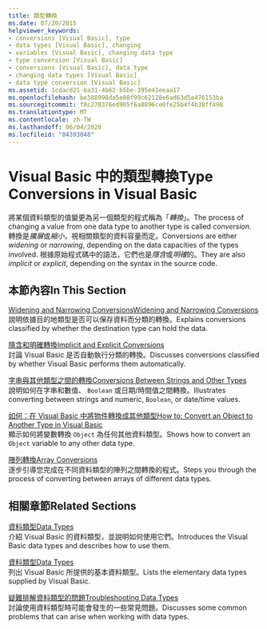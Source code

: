 ```yaml
---
title: 類型轉換
ms.date: 07/20/2015
helpviewer_keywords:
- conversions [Visual Basic], type
- data types [Visual Basic], changing
- variables [Visual Basic], changing data type
- type conversion [Visual Basic]
- conversions [Visual Basic], data type
- changing data types [Visual Basic]
- data type conversion [Visual Basic]
ms.assetid: 1cdacd21-ba31-4b62-b5be-395e41eeaa17
ms.openlocfilehash: be388998da5e88f99c62128e6ad63d5a476153ba
ms.sourcegitcommit: f8c270376ed905f6a8896ce0fe25b4f4b38ff498
ms.translationtype: MT
ms.contentlocale: zh-TW
ms.lasthandoff: 06/04/2020
ms.locfileid: "84393048"
---
```

# <a name="type-conversions-in-visual-basic"></a><span data-ttu-id="23122-102">Visual Basic 中的類型轉換</span><span class="sxs-lookup"><span data-stu-id="23122-102">Type Conversions in Visual Basic</span></span>
<span data-ttu-id="23122-103">將某個資料類型的值變更為另一個類型的程式稱為「*轉換*」。</span><span class="sxs-lookup"><span data-stu-id="23122-103">The process of changing a value from one data type to another type is called *conversion*.</span></span> <span data-ttu-id="23122-104">轉換是*擴展*或*縮小*，視相關類型的資料容量而定。</span><span class="sxs-lookup"><span data-stu-id="23122-104">Conversions are either *widening* or *narrowing*, depending on the data capacities of the types involved.</span></span> <span data-ttu-id="23122-105">根據原始程式碼中的語法，它們也是*隱含*或*明確*的。</span><span class="sxs-lookup"><span data-stu-id="23122-105">They are also *implicit* or *explicit*, depending on the syntax in the source code.</span></span>  
  
## <a name="in-this-section"></a><span data-ttu-id="23122-106">本節內容</span><span class="sxs-lookup"><span data-stu-id="23122-106">In This Section</span></span>  
 [<span data-ttu-id="23122-107">Widening and Narrowing Conversions</span><span class="sxs-lookup"><span data-stu-id="23122-107">Widening and Narrowing Conversions</span></span>](widening-and-narrowing-conversions.md)  
 <span data-ttu-id="23122-108">說明依據目的地類型是否可以保存資料而分類的轉換。</span><span class="sxs-lookup"><span data-stu-id="23122-108">Explains conversions classified by whether the destination type can hold the data.</span></span>  
  
 [<span data-ttu-id="23122-109">隱含和明確轉換</span><span class="sxs-lookup"><span data-stu-id="23122-109">Implicit and Explicit Conversions</span></span>](implicit-and-explicit-conversions.md)  
 <span data-ttu-id="23122-110">討論 Visual Basic 是否自動執行分類的轉換。</span><span class="sxs-lookup"><span data-stu-id="23122-110">Discusses conversions classified by whether Visual Basic performs them automatically.</span></span>  
  
 [<span data-ttu-id="23122-111">字串與其他類型之間的轉換</span><span class="sxs-lookup"><span data-stu-id="23122-111">Conversions Between Strings and Other Types</span></span>](conversions-between-strings-and-other-types.md)  
 <span data-ttu-id="23122-112">說明如何在字串和數值、 `Boolean` 或日期/時間值之間轉換。</span><span class="sxs-lookup"><span data-stu-id="23122-112">Illustrates converting between strings and numeric, `Boolean`, or date/time values.</span></span>  
  
 [<span data-ttu-id="23122-113">如何：在 Visual Basic 中將物件轉換成其他類型</span><span class="sxs-lookup"><span data-stu-id="23122-113">How to: Convert an Object to Another Type in Visual Basic</span></span>](how-to-convert-an-object-to-another-type.md)  
 <span data-ttu-id="23122-114">顯示如何將變數轉換 `Object` 為任何其他資料類型。</span><span class="sxs-lookup"><span data-stu-id="23122-114">Shows how to convert an `Object` variable to any other data type.</span></span>  
  
 [<span data-ttu-id="23122-115">陣列轉換</span><span class="sxs-lookup"><span data-stu-id="23122-115">Array Conversions</span></span>](array-conversions.md)  
 <span data-ttu-id="23122-116">逐步引導您完成在不同資料類型的陣列之間轉換的程式。</span><span class="sxs-lookup"><span data-stu-id="23122-116">Steps you through the process of converting between arrays of different data types.</span></span>  
  
## <a name="related-sections"></a><span data-ttu-id="23122-117">相關章節</span><span class="sxs-lookup"><span data-stu-id="23122-117">Related Sections</span></span>  
 [<span data-ttu-id="23122-118">資料類型</span><span class="sxs-lookup"><span data-stu-id="23122-118">Data Types</span></span>](index.md)  
 <span data-ttu-id="23122-119">介紹 Visual Basic 的資料類型，並說明如何使用它們。</span><span class="sxs-lookup"><span data-stu-id="23122-119">Introduces the Visual Basic data types and describes how to use them.</span></span>  
  
 [<span data-ttu-id="23122-120">資料類型</span><span class="sxs-lookup"><span data-stu-id="23122-120">Data Types</span></span>](../../../language-reference/data-types/index.md)  
 <span data-ttu-id="23122-121">列出 Visual Basic 所提供的基本資料類型。</span><span class="sxs-lookup"><span data-stu-id="23122-121">Lists the elementary data types supplied by Visual Basic.</span></span>  
  
 [<span data-ttu-id="23122-122">疑難排解資料類型的問題</span><span class="sxs-lookup"><span data-stu-id="23122-122">Troubleshooting Data Types</span></span>](troubleshooting-data-types.md)  
 <span data-ttu-id="23122-123">討論使用資料類型時可能會發生的一些常見問題。</span><span class="sxs-lookup"><span data-stu-id="23122-123">Discusses some common problems that can arise when working with data types.</span></span>

